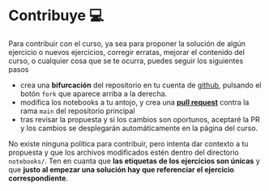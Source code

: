 # Contribuye 💻

Para contribuir con el curso, ya sea para proponer la solución de algún ejercicio o nuevos ejercicios, corregir erratas, mejorar el contenido del curso, o cualquier cosa que se te ocurra, puedes seguir los siguientes pasos
- crea una **bifurcación** del repositorio en tu cuenta de [github](https://github.com/), pulsando el botón `fork` que aparece arriba a la derecha.
- modifica los notebooks a tu antojo, y crea una [**pull request**](https://docs.github.com/es/pull-requests/collaborating-with-pull-requests/proposing-changes-to-your-work-with-pull-requests/about-pull-requests) contra la rama `main` del repositorio principal 
- tras revisar la propuesta y si los cambios son oportunos, aceptaré la PR y los cambios se desplegarán automáticamente en la página del curso. 

No existe ninguna política para contribuir, pero intenta dar contexto a tu propuesta y que los archivos modificados estén dentro del directorio `notebooks/`. Ten en cuanta que **las etiquetas de los ejercicios son únicas** y que **justo al empezar una solución hay que referenciar el ejercicio correspondiente**. 